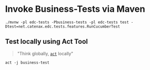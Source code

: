 # Invoke Business-Tests via Maven

```shell
./mvnw -pl edc-tests -Pbusiness-tests -pl edc-tests test -Dtest=net.catenax.edc.tests.features.RunCucumberTest
```

## Test locally using Act Tool

> "Think globally, [`act`](https://github.com/nektos/act) locally"

```shell
act -j business-test
```
